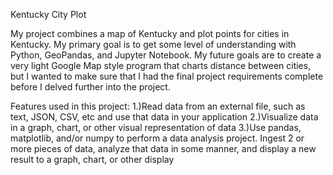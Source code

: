 Kentucky City Plot

My project combines a map of Kentucky and plot points for cities in Kentucky. My primary goal is to get some level of understanding with Python, GeoPandas, and Jupyter Notebook. My future goals are to create a very light Google Map style program that charts distance between cities, but I wanted to make sure that I had the final project requirements complete before I delved further into the project. 

Features used in this project:
1.)Read data from an external file, such as text, JSON, CSV, etc and use that data in your application
2.)Visualize data in a graph, chart, or other visual representation of data
3.)Use pandas, matplotlib, and/or numpy to perform a data analysis project. Ingest 2 or more pieces of data, analyze that data in some manner, and display a new result to a graph, chart, or other display 

